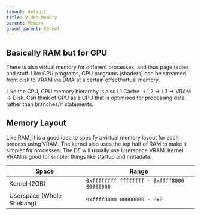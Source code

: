 ```yaml
---
layout: default
title: Video Memory
parent: Memory
grand_parent: Kernel
---
```

## Basically RAM but for GPU

There is also virtual memory for different processes, and thus page tables and stuff. Like CPU programs, GPU programs (shaders) can be streamed from disk to VRAM via DMA at a certain offset/virtual memory.

Like the CPU, GPU memory hierarchy is also L1 Cache -> L2 -> L3 -> VRAM -> Disk. Can think of GPU as a CPU that is optimised for processing data rather than branches/if statements.

## Memory Layout

Like RAM, it is a good idea to specify a virtual memory layout for each process using VRAM.
The kernel also uses the top half of RAM to make it simpler for processes. The DE will usually use Userspace VRAM. Kernel VRAM is good for simpler things like startup and metadata.

| Space | Range |
| --- | ----------- |
| Kernel (2GB)| `0xffffffff ffffffff - 0xffff8000 00000000` |
| Userspace (Whole Shebang) | `0xffff8000 00000000 - 0x0` |
